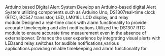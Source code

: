 Arduino based Digital Alert System Develop an Arduino-based digital Alert System utilizing components such as Arduino Uno, DS1307real-time clock (RTC), BC547 transistor, LED, LM016L LCD display, and relay module.Designed a real-time clock with alarm functionality to provide accurate timekeeping and alert notifications.Utilized the DS1307 RTC module to ensure accurate time measurement even in the absence of externalpower. Enhance the user experience by integrating visual alerts with LEDsand relay switches for audible notifications,various applications.providing reliable timekeeping and alarm functionality for
